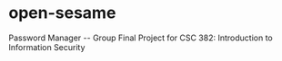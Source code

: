 # open-sesame
Password Manager -- Group Final Project for CSC 382: Introduction to Information Security
